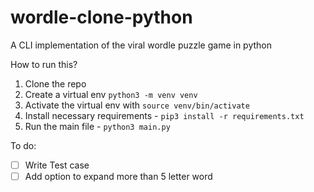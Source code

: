 # wordle-clone-python
A CLI implementation of the viral wordle puzzle game in python

How to run this?

1. Clone the repo
2. Create a virtual env `python3 -m venv venv`
3. Activate the virtual env with `source venv/bin/activate`
4. Install necessary requirements - `pip3 install -r requirements.txt`
5. Run the main file - `python3 main.py`


To do: 
- [ ] Write Test case
- [ ] Add option to expand more than 5 letter word
